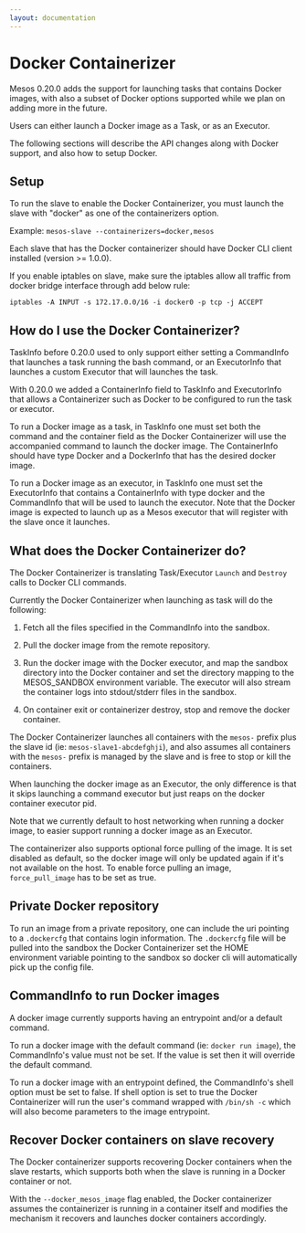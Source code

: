```yaml
---
layout: documentation
---
```


# Docker Containerizer

Mesos 0.20.0 adds the support for launching tasks that contains Docker images, with also a subset of Docker options supported while we plan on adding more in the future.

Users can either launch a Docker image as a Task, or as an Executor.

The following sections will describe the API changes along with Docker support, and also how to setup Docker.

## Setup

To run the slave to enable the Docker Containerizer, you must launch the slave with "docker" as one of the containerizers option.

Example: `mesos-slave --containerizers=docker,mesos`

Each slave that has the Docker containerizer should have Docker CLI client installed (version >= 1.0.0).

If you enable iptables on slave, make sure the iptables allow all traffic from docker bridge interface through add below rule:
```
iptables -A INPUT -s 172.17.0.0/16 -i docker0 -p tcp -j ACCEPT
```

## How do I use the Docker Containerizer?

TaskInfo before 0.20.0 used to only support either setting a CommandInfo that launches a task running the bash command, or an ExecutorInfo that launches a custom Executor
that will launches the task.

With 0.20.0 we added a ContainerInfo field to TaskInfo and ExecutorInfo that allows a Containerizer such as Docker to be configured to run the task or executor.

To run a Docker image as a task, in TaskInfo one must set both the command and the container field as the Docker Containerizer will use the accompanied command to launch the docker image.
The ContainerInfo should have type Docker and a DockerInfo that has the desired docker image.

To run a Docker image as an executor, in TaskInfo one must set the ExecutorInfo that contains a ContainerInfo with type docker and the CommandInfo that will be used to launch the executor.
Note that the Docker image is expected to launch up as a Mesos executor that will register with the slave once it launches.

## What does the Docker Containerizer do?

The Docker Containerizer is translating Task/Executor `Launch` and `Destroy` calls to Docker CLI commands.

Currently the Docker Containerizer when launching as task will do the following:

1. Fetch all the files specified in the CommandInfo into the sandbox.

2. Pull the docker image from the remote repository.

3. Run the docker image with the Docker executor, and map the sandbox directory into the Docker container and set the directory mapping to the MESOS_SANDBOX environment variable. The executor will also stream the container logs into stdout/stderr files in the sandbox.

4. On container exit or containerizer destroy, stop and remove the docker container.

The Docker Containerizer launches all containers with the `mesos-` prefix plus the slave id (ie: `mesos-slave1-abcdefghji`), and also assumes all containers with the `mesos-` prefix is managed by the slave and is free to stop or kill the containers.

When launching the docker image as an Executor, the only difference is that it skips launching a command executor but just reaps on the docker container executor pid.

Note that we currently default to host networking when running a docker image, to easier support running a docker image as an Executor.

The containerizer also supports optional force pulling of the image. It is set disabled as default, so the docker image will only be updated again if it's not available on the host. To enable force pulling an image, `force_pull_image` has to be set as true.

## Private Docker repository

To run an image from a private repository, one can include the uri pointing to a `.dockercfg` that contains login information. The `.dockercfg` file will be pulled into the sandbox the Docker Containerizer
set the HOME environment variable pointing to the sandbox so docker cli will automatically pick up the config file.

## CommandInfo to run Docker images

A docker image currently supports having an entrypoint and/or a default command.

To run a docker image with the default command (ie: `docker run image`), the CommandInfo's value must not be set. If the value is set then it will override the default command.

To run a docker image with an entrypoint defined, the CommandInfo's shell option must be set to false.
If shell option is set to true the Docker Containerizer will run the user's command wrapped with `/bin/sh -c` which will also become parameters to the image entrypoint.

## Recover Docker containers on slave recovery

The Docker containerizer supports recovering Docker containers when the slave restarts, which supports both when the slave is running in a Docker container or not.

With the `--docker_mesos_image` flag enabled, the Docker containerizer assumes the containerizer is running in a container itself and modifies the mechanism it recovers and launches docker containers accordingly.
